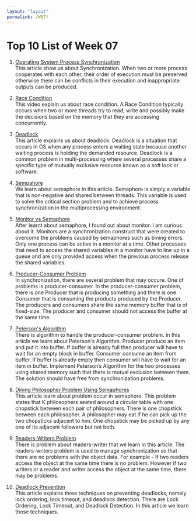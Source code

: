 ```yaml
---
layout: "layout"
permalink: /W07/
---
```


# Top 10 List of Week 07

1. [Operating System Process Synchronization](https://www.javatpoint.com/os-process-synchronization-introduction)<br>
This article show us about Synchronization. When two or more process cooperates with each other, their order of execution must be preserved otherwise there can be conflicts in their execution and inappropriate outputs can be produced.

2. [Race Condition](https://www.youtube.com/watch?v=7aF0q7NfwfA)<br>
This video explain us about race condition. A Race Condition typically occurs when two or more threads try to read, write and possibly make the decisions based on the memory that they are accessing concurrently.

3. [Deadlock](https://www.guru99.com/deadlock-in-operating-system.html)<br>
This article explains us about deadlock. Deadlock is a situation that occurs in OS when any process enters a waiting state because another waiting process is holding the demanded resource. Deadlock is a common problem in multi-processing where several processes share a specific type of mutually exclusive resource known as a soft lock or software.

4. [Sempahore](https://www.geeksforgeeks.org/semaphores-in-process-synchronization/)<br>
We learn about semaphore in this article. Semaphore is simply a variable that is non-negative and shared between threads. This variable is used to solve the critical section problem and to achieve process synchronization in the multiprocessing environment. 

5. [Monitor vs Semaphore](https://www.tutorialspoint.com/monitors-vs-semaphores)<br>
After learnt about semaphore, I found out about monitor. I am curious about it. Monitors are a synchronization construct that were created to overcome the problems caused by semaphores such as timing errors. Only one process can be active in a monitor at a time. Other processes that need to access the shared variables in a monitor have to line up in a queue and are only provided access when the previous process release the shared variables.

6. [Producer-Consumer Problem](https://www.youtube.com/watch?v=iMD1Z3f9ioI)<br>
In synchronization, there are several problem that may occure. One of problems is producer-consumer. In the producer-consumer problem, there is one Producer that is producing something and there is one Consumer that is consuming the products produced by the Producer. The producers and consumers share the same memory buffer that is of fixed-size. The producer and consumer should not access the buffer at the same time.

7. [Peterson's Algorithm](https://www.geeksforgeeks.org/petersons-algorithm-in-process-synchronization/)<br>
There is algorithm to handle the producer-consumer problem. In this article we learn about Peterson's Algorithm. Producer produce an item and put it into buffer. If buffer is already full then producer will have to wait for an empty block in buffer. Consumer consume an item from buffer. If buffer is already empty then consumer will have to wait for an item in buffer. Implement Peterson’s Algorithm for the two processes using shared memory such that there is mutual exclusion between them. The solution should have free from synchronization problems.

8. [Dining Philosopher Problem Using Semaphores](https://www.geeksforgeeks.org/dining-philosopher-problem-using-semaphores/)<br>
This article learn about problem occur in semaphore. This problem states that K philosophers seated around a circular table with one chopstick between each pair of philosophers. There is one chopstick between each philosopher. A philosopher may eat if he can pick up the two chopsticks adjacent to him. One chopstick may be picked up by any one of its adjacent followers but not both. 

9. [Readers-Writers Problem](https://www.tutorialspoint.com/readers-writers-problem)<br>
There is problem about readers-writer that we learn in this article. The readers-writers problem is used to manage synchronization so that there are no problems with the object data. For example - If two readers access the object at the same time there is no problem. However if two writers or a reader and writer access the object at the same time, there may be problems.

10. [Deadlock Prevention](http://tutorials.jenkov.com/java-concurrency/deadlock-prevention.html)<br>
This article explains three techniques on preventing deadlocks, namely lock ordering, lock timeout, and deadlock detection. There are Lock Ordering, Lock Timeout, and Deadlock Detection. In this article we learn those techniques.

